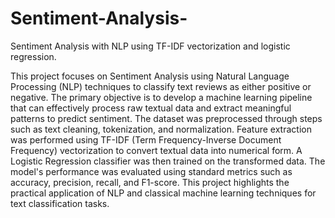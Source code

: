 # Sentiment-Analysis-
Sentiment Analysis with NLP using TF-IDF vectorization and logistic regression.

This project focuses on Sentiment Analysis using Natural Language Processing (NLP) techniques to classify text reviews as either positive or negative. The primary objective is to develop a machine learning pipeline that can effectively process raw textual data and extract meaningful patterns to predict sentiment. The dataset was preprocessed through steps such as text cleaning, tokenization, and normalization. Feature extraction was performed using TF-IDF (Term Frequency-Inverse Document Frequency) vectorization to convert textual data into numerical form. A Logistic Regression classifier was then trained on the transformed data. The model's performance was evaluated using standard metrics such as accuracy, precision, recall, and F1-score. This project highlights the practical application of NLP and classical machine learning techniques for text classification tasks.
